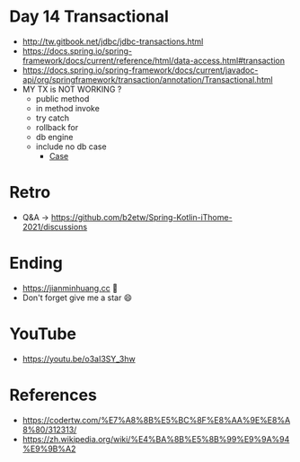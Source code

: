# Day 14 Transactional
* http://tw.gitbook.net/jdbc/jdbc-transactions.html
* https://docs.spring.io/spring-framework/docs/current/reference/html/data-access.html#transaction
* https://docs.spring.io/spring-framework/docs/current/javadoc-api/org/springframework/transaction/annotation/Transactional.html
* MY TX is NOT WORKING ?
  * public method
  * in method invoke
  * try catch
  * rollback for
  * db engine
  * include no db case
    * [Case](https://github.com/b2etw/Spring-Kotlin-iThome-2021/blob/main/sections/day2/common-case.png)

# Retro
* Q&A -> https://github.com/b2etw/Spring-Kotlin-iThome-2021/discussions

# Ending
* https://jianminhuang.cc 🌈
* Don't forget give me a star 😄

# YouTube
* https://youtu.be/o3aI3SY_3hw

# References
* https://codertw.com/%E7%A8%8B%E5%BC%8F%E8%AA%9E%E8%A8%80/312313/
* https://zh.wikipedia.org/wiki/%E4%BA%8B%E5%8B%99%E9%9A%94%E9%9B%A2
